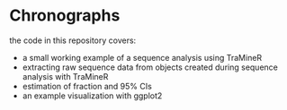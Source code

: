 # Chronographs

the code in this repository covers:
* a small working example of a sequence analysis using TraMineR 
* extracting raw sequence data from objects created during sequence analysis with TraMineR
* estimation of fraction and 95% CIs
* an example visualization with ggplot2

